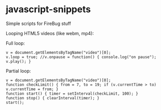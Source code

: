 # javascript-snippets
Simple scripts for FireBug stuff

Looping HTML5 videos (like webm, mp4):

Full loop:

	v = document.getElementsByTagName("video")[0];
	v.loop = true; //v.onpause = function() { console.log("on pause"); v.play(); }

Partial loop:

	v = document.getElementsByTagName("video")[0];
	function checkLimit() { from = 7, to = 19; if (v.currentTime > to) v.currentTime = from; }
	function start() { timer = setInterval(checkLimit, 100); }
	function stop() { clearInterval(timer); }
	start();
